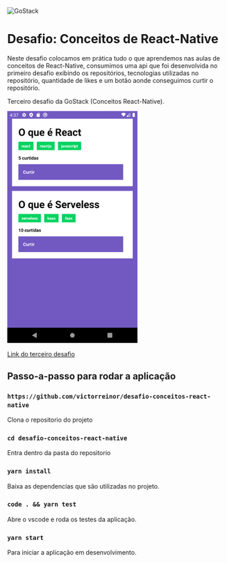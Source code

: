 <img alt="GoStack" src="https://storage.googleapis.com/golden-wind/bootcamp-gostack/header-desafios.png" />

# Desafio: Conceitos de React-Native

Neste desafio colocamos em prática tudo o que aprendemos nas aulas de conceitos de React-Native, consumimos uma api que foi desenvolvida no primeiro desafio exibindo os repositórios, tecnologias utilizadas no repositório, quantidade de likes e um botão aonde conseguimos curtir o repositório.

Terceiro desafio da GoStack (Conceitos React-Native).

<img alt="Tela do desafio" width="300" src="https://github.com/victorreinor/gostack-desafio-conceitos-react-native/blob/master/tela%20do%20desafio.png" />

[Link do terceiro desafio](https://github.com/Rocketseat/bootcamp-gostack-desafios/tree/master/desafio-conceitos-react-native "Link do terceiro desafio")

## Passo-a-passo para rodar a aplicação

### `https://github.com/victorreinor/desafio-conceitos-react-native`
Clona o repositorio do projeto

### `cd desafio-conceitos-react-native`
Entra dentro da pasta do repositorio

### `yarn install`
Baixa as dependencias que são utilizadas no projeto.

### `code . && yarn test`
Abre o vscode e roda os testes da aplicação.

### `yarn start`
Para iniciar a aplicação em desenvolvimento.
